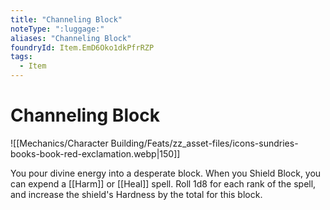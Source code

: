 ```yaml
---
title: "Channeling Block"
noteType: ":luggage:"
aliases: "Channeling Block"
foundryId: Item.EmD6Oko1dkPfrRZP
tags:
  - Item
---
```


# Channeling Block
![[Mechanics/Character Building/Feats/zz_asset-files/icons-sundries-books-book-red-exclamation.webp|150]]

You pour divine energy into a desperate block. When you Shield Block, you can expend a [[Harm]] or [[Heal]] spell. Roll 1d8 for each rank of the spell, and increase the shield's Hardness by the total for this block.
